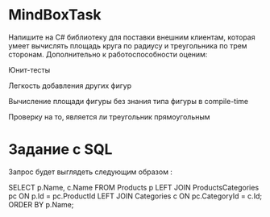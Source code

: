 # MindBoxTask

Напишите на C# библиотеку для поставки внешним клиентам, которая умеет вычислять площадь круга по радиусу и треугольника по трем сторонам. Дополнительно к работоспособности оценим:

Юнит-тесты

Легкость добавления других фигур

Вычисление площади фигуры без знания типа фигуры в compile-time

Проверку на то, является ли треугольник прямоугольным

# Задание с SQL

Запрос будет выглядеть следующим образом :

SELECT p.Name, c.Name
FROM Products p
LEFT JOIN ProductsCategories pc
	ON p.Id = pc.ProductId
LEFT JOIN Categories c
	ON pc.CategoryId = c.Id;
ORDER BY p.Name;

